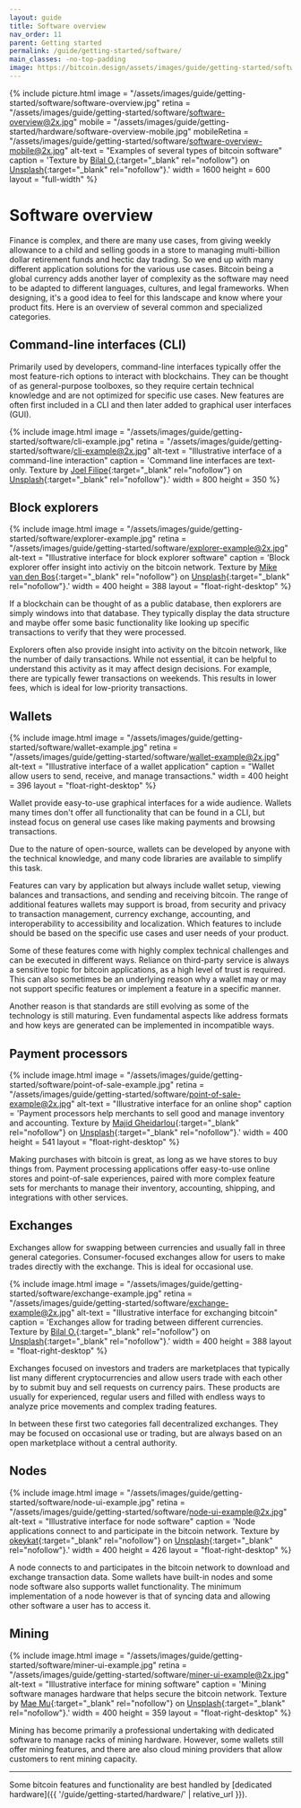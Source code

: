 ```yaml
---
layout: guide
title: Software overview
nav_order: 11
parent: Getting started
permalink: /guide/getting-started/software/
main_classes: -no-top-padding
image: https://bitcoin.design/assets/images/guide/getting-started/software/software-preview.jpg
---
```


<!--

Editor's notes

This page highlights some of the most common software categories. Future expansion
could be to create sub-pages for each category to discusss it in more detail.

Illustration sources

- https://www.figma.com/file/VB3GQdAnhl8yta44DY3PSV/Bitcoin-Wallet-UI-Kit?node-id=148%3A174

-->

{% include picture.html
   image = "/assets/images/guide/getting-started/software/software-overview.jpg"
   retina = "/assets/images/guide/getting-started/software/software-overview@2x.jpg"
   mobile = "/assets/images/guide/getting-started/hardware/software-overview-mobile.jpg"
   mobileRetina = "/assets/images/guide/getting-started/software/software-overview-mobile@2x.jpg"
   alt-text = "Examples of several types of bitcoin software"
   caption = 'Texture by [Bilal O.](https://unsplash.com/@lightcircle){:target="_blank" rel="nofollow"} on [Unsplash](https://unsplash.com){:target="_blank" rel="nofollow"}.'
   width = 1600
   height = 600
   layout = "full-width"
%}

# Software overview

Finance is complex, and there are many use cases, from giving weekly allowance to a child and selling goods in a store to managing multi-billion dollar retirement funds and hectic day trading. So we end up with many different application solutions for the various use cases. Bitcoin being a global currency adds another layer of complexity as the software may need to be adapted to different languages, cultures, and legal frameworks. When designing, it's a good idea to feel for this landscape and know where your product fits. Here is an overview of several common and specialized categories.

## Command-line interfaces (CLI)

Primarily used by developers, command-line interfaces typically offer the most feature-rich options to interact with blockchains. They can be thought of as general-purpose toolboxes, so they require certain technical knowledge and are not optimized for specific use cases. New features are often first included in a CLI and then later added to graphical user interfaces (GUI).

{% include image.html
   image = "/assets/images/guide/getting-started/software/cli-example.jpg"
   retina = "/assets/images/guide/getting-started/software/cli-example@2x.jpg"
   alt-text = "Illustrative interface of a command-line interaction"
   caption = 'Command line interfaces are text-only. Texture by [Joel Filipe](https://unsplash.com/@joelfilip){:target="_blank" rel="nofollow"} on [Unsplash](https://unsplash.com){:target="_blank" rel="nofollow"}.'
   width = 800
   height = 350
%}

## Block explorers

<div class="center" markdown="1">

{% include image.html
   image = "/assets/images/guide/getting-started/software/explorer-example.jpg"
   retina = "/assets/images/guide/getting-started/software/explorer-example@2x.jpg"
   alt-text = "Illustrative interface for block explorer software"
   caption = 'Block explorer offer insight into activiy on the bitcoin network. Texture by [Mike van den Bos](https://unsplash.com/@mike_van_den_bos){:target="_blank" rel="nofollow"} on [Unsplash](https://unsplash.com){:target="_blank" rel="nofollow"}.'
   width = 400
   height = 388
   layout = "float-right-desktop"
%}

If a blockchain can be thought of as a public database, then explorers are simply windows into that database. They typically display the data structure and maybe offer some basic functionality like looking up specific transactions to verify that they were processed.

</div>

Explorers often also provide insight into activity on the bitcoin network, like the number of daily transactions. While not essential, it can be helpful to understand this activity as it may affect design decisions. For example, there are typically fewer transactions on weekends. This results in lower fees, which is ideal for low-priority transactions.

## Wallets

<div class="center" markdown="1">

{% include image.html
   image = "/assets/images/guide/getting-started/software/wallet-example.jpg"
   retina = "/assets/images/guide/getting-started/software/wallet-example@2x.jpg"
   alt-text = "Illustrative interface of a wallet application"
   caption = "Wallet allow users to send, receive, and manage transactions."
   width = 400
   height = 396
   layout = "float-right-desktop"
%}

Wallet provide easy-to-use graphical interfaces for a wide audience. Wallets many times don't offer all functionality that can be found in a CLI, but instead focus on general use cases like making payments and browsing transactions.

Due to the nature of open-source, wallets can be developed by anyone with the technical knowledge, and many code libraries are available to simplify this task.

Features can vary by application but always include wallet setup, viewing balances and transactions, and sending and receiving bitcoin. The range of additional features wallets may support is broad, from security and privacy to transaction management, currency exchange, accounting, and interoperability to accessibility and localization. Which features to include should be based on the specific use cases and user needs of your product.

Some of these features come with highly complex technical challenges and can be executed in different ways. Reliance on third-party service is always a sensitive topic for bitcoin applications, as a high level of trust is required. This can also sometimes be an underlying reason why a wallet may or may not support specific features or implement a feature in a specific manner.

Another reason is that standards are still evolving as some of the technology is still maturing. Even fundamental aspects like address formats and how keys are generated can be implemented in incompatible ways.

## Payment processors

<div class="center" markdown="1">

{% include image.html
   image = "/assets/images/guide/getting-started/software/point-of-sale-example.jpg"
   retina = "/assets/images/guide/getting-started/software/point-of-sale-example@2x.jpg"
   alt-text = "Illustrative interface for an online shop"
   caption = 'Payment processors help merchants to sell good and manage inventory and accounting. Texture by [Majid Gheidarlou](https://unsplash.com/@majidvj){:target="_blank" rel="nofollow"} on [Unsplash](https://unsplash.com){:target="_blank" rel="nofollow"}.'
   width = 400
   height = 541
   layout = "float-right-desktop"
%}

Making purchases with bitcoin is great, as long as we have stores to buy things from. Payment processing applications offer easy-to-use online stores and point-of-sale experiences, paired with more complex feature sets for merchants to manage their inventory, accounting, shipping, and integrations with other services.

</div>

## Exchanges

<div class="center" markdown="1">

Exchanges allow for swapping between currencies and usually fall in three general categories. Consumer-focused exchanges allow for users to make trades directly with the exchange. This is ideal for occasional use.

{% include image.html
   image = "/assets/images/guide/getting-started/software/exchange-example.jpg"
   retina = "/assets/images/guide/getting-started/software/exchange-example@2x.jpg"
   alt-text = "Illustrative interface for exchanging bitcoin"
   caption = 'Exchanges allow for trading between different currencies. Texture by [Bilal O.](https://unsplash.com/@lightcircle){:target="_blank" rel="nofollow"} on [Unsplash](https://unsplash.com){:target="_blank" rel="nofollow"}.'
   width = 400
   height = 388
   layout = "float-right-desktop"
%}

Exchanges focused on investors and traders are marketplaces that typically list many different cryptocurrencies and allow users trade with each other by to submit buy and sell requests on currency pairs. These products are usually for  experienced, regular users and filled with endless ways to analyze price movements and complex trading features.

In between these first two categories fall decentralized exchanges. They may be focused on occasional use or trading, but are always based on an open marketplace without a central authority.

</div>

## Nodes

<div class="center" markdown="1">

{% include image.html
   image = "/assets/images/guide/getting-started/software/node-ui-example.jpg"
   retina = "/assets/images/guide/getting-started/software/node-ui-example@2x.jpg"
   alt-text = "Illustrative interface for node software"
   caption = 'Node applications connect to and participate in the bitcoin network. Texture by [okeykat](https://unsplash.com/@okeykat){:target="_blank" rel="nofollow"} on [Unsplash](https://unsplash.com){:target="_blank" rel="nofollow"}.'
   width = 400
   height = 426
   layout = "float-right-desktop"
%}

A node connects to and participates in the bitcoin network to download and exchange transaction data. Some wallets have built-in nodes and some node software also supports wallet functionality. The minimum implementation of a node however is that of syncing data and allowing other software a user has to access it.

</div>

## Mining

<div class="center" markdown="1">

{% include image.html
   image = "/assets/images/guide/getting-started/software/miner-ui-example.jpg"
   retina = "/assets/images/guide/getting-started/software/miner-ui-example@2x.jpg"
   alt-text = "Illustrative interface for mining software"
   caption = 'Mining software manages hardware that helps secure the bitcoin network. Texture by [Mae Mu](https://unsplash.com/@picoftasty){:target="_blank" rel="nofollow"} on [Unsplash](https://unsplash.com){:target="_blank" rel="nofollow"}.'
   width = 400
   height = 359
   layout = "float-right-desktop"
%}

Mining has become primarily a professional undertaking with dedicated software to manage racks of mining hardware. However, some wallets still offer mining features, and there are also cloud mining providers that allow customers to rent mining capacity.

</div>

---

Some bitcoin features and functionality are best handled by [dedicated hardware]({{ '/guide/getting-started/hardware/' | relative_url }}).
